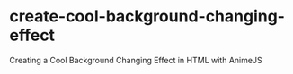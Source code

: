 # create-cool-background-changing-effect
Creating a Cool Background Changing Effect in HTML with AnimeJS
